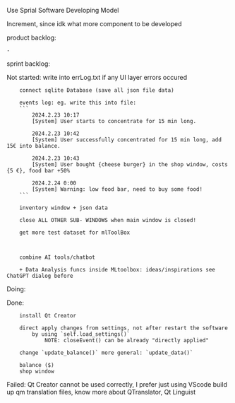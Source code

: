 Use Sprial Software Developing Model

Increment, since idk what more component to be developed











product backlog:

    -



sprint backlog:

Not started:
        write into errLog.txt if any UI layer errors occured

        connect sqlite Database (save all json file data)

        events log: eg. write this into file: 
        ```
            2024.2.23 10:17 
            [System] User starts to concentrate for 15 min long.

            2024.2.23 10:42 
            [System] User successfully concentrated for 15 min long, add 15€ into balance.

            2024.2.23 10:43
            [System] User bought {cheese burger} in the shop window, costs {5 €}, food bar +50%

            2024.2.24 0:00
            [System] Warning: low food bar, need to buy some food!
        ```

        inventory window + json data

        close ALL OTHER SUB- WINDOWS when main window is closed!

        get more test dataset for mlToolBox



        combine AI tools/chatbot

        + Data Analysis funcs inside MLtoolbox: ideas/inspirations see ChatGPT dialog before


Doing:



Done:

        install Qt Creator

        direct apply changes from settings, not after restart the software
            by using `self.load_settings()`
                NOTE: closeEvent() can be already "directly applied"

        change `update_balance()` more general: `update_data()`

        balance ($)
        shop window

Failed:
        Qt Creator cannot be used correctly, I prefer just using VScode
        build up qm translation files, know more about QTranslator, Qt Linguist